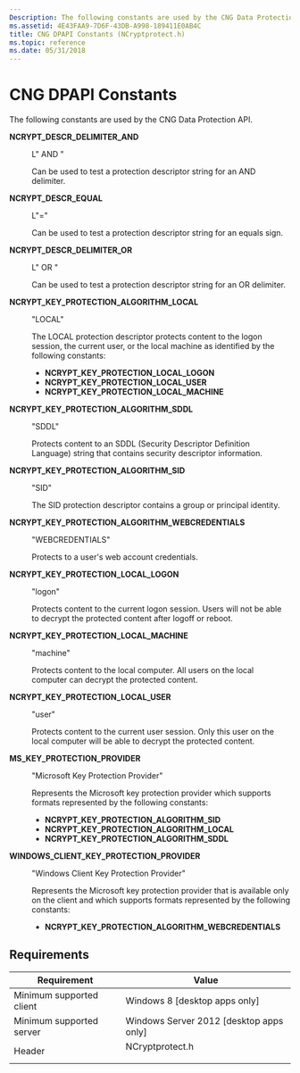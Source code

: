 ```yaml
---
Description: The following constants are used by the CNG Data Protection API.
ms.assetid: 4E43FAA9-7D6F-43DB-A998-189411E0AB4C
title: CNG DPAPI Constants (NCryptprotect.h)
ms.topic: reference
ms.date: 05/31/2018
---
```


# CNG DPAPI Constants

The following constants are used by the CNG Data Protection API.

<dl> <dt>

<span id="NCRYPT_DESCR_DELIMITER_AND"></span><span id="ncrypt_descr_delimiter_and"></span>**NCRYPT\_DESCR\_DELIMITER\_AND**
</dt> <dd> <dl> <dt>

L" AND "
</dt> <dt>



Can be used to test a protection descriptor string for an AND delimiter.


</dt> </dl> </dd> <dt>

<span id="NCRYPT_DESCR_EQUAL"></span><span id="ncrypt_descr_equal"></span>**NCRYPT\_DESCR\_EQUAL**
</dt> <dd> <dl> <dt>

L"="
</dt> <dt>



Can be used to test a protection descriptor string for an equals sign.


</dt> </dl> </dd> <dt>

<span id="NCRYPT_DESCR_DELIMITER_OR"></span><span id="ncrypt_descr_delimiter_or"></span>**NCRYPT\_DESCR\_DELIMITER\_OR**
</dt> <dd> <dl> <dt>

L" OR "
</dt> <dt>



Can be used to test a protection descriptor string for an OR delimiter.


</dt> </dl> </dd> <dt>

<span id="NCRYPT_KEY_PROTECTION_ALGORITHM_LOCAL"></span><span id="ncrypt_key_protection_algorithm_local"></span>**NCRYPT\_KEY\_PROTECTION\_ALGORITHM\_LOCAL**
</dt> <dd> <dl> <dt>

"LOCAL"
</dt> <dt>



The LOCAL protection descriptor protects content to the logon session, the current user, or the local machine as identified by the following constants:

-   **NCRYPT\_KEY\_PROTECTION\_LOCAL\_LOGON**
-   **NCRYPT\_KEY\_PROTECTION\_LOCAL\_USER**
-   **NCRYPT\_KEY\_PROTECTION\_LOCAL\_MACHINE**


</dt> </dl> </dd> <dt>

<span id="NCRYPT_KEY_PROTECTION_ALGORITHM_SDDL"></span><span id="ncrypt_key_protection_algorithm_sddl"></span>**NCRYPT\_KEY\_PROTECTION\_ALGORITHM\_SDDL**
</dt> <dd> <dl> <dt>

"SDDL"
</dt> <dt>



Protects content to an SDDL (Security Descriptor Definition Language) string that contains security descriptor information.


</dt> </dl> </dd> <dt>

<span id="NCRYPT_KEY_PROTECTION_ALGORITHM_SID"></span><span id="ncrypt_key_protection_algorithm_sid"></span>**NCRYPT\_KEY\_PROTECTION\_ALGORITHM\_SID**
</dt> <dd> <dl> <dt>

"SID"
</dt> <dt>



The SID protection descriptor contains a group or principal identity.


</dt> </dl> </dd> <dt>

<span id="NCRYPT_KEY_PROTECTION_ALGORITHM_WEBCREDENTIALS"></span><span id="ncrypt_key_protection_algorithm_webcredentials"></span>**NCRYPT\_KEY\_PROTECTION\_ALGORITHM\_WEBCREDENTIALS**
</dt> <dd> <dl> <dt>

"WEBCREDENTIALS"
</dt> <dt>



Protects to a user's web account credentials.


</dt> </dl> </dd> <dt>

<span id="NCRYPT_KEY_PROTECTION_LOCAL_LOGON"></span><span id="ncrypt_key_protection_local_logon"></span>**NCRYPT\_KEY\_PROTECTION\_LOCAL\_LOGON**
</dt> <dd> <dl> <dt>

"logon"
</dt> <dt>



Protects content to the current logon session. Users will not be able to decrypt the protected content after logoff or reboot.


</dt> </dl> </dd> <dt>

<span id="NCRYPT_KEY_PROTECTION_LOCAL_MACHINE"></span><span id="ncrypt_key_protection_local_machine"></span>**NCRYPT\_KEY\_PROTECTION\_LOCAL\_MACHINE**
</dt> <dd> <dl> <dt>

"machine"
</dt> <dt>



Protects content to the local computer. All users on the local computer can decrypt the protected content.


</dt> </dl> </dd> <dt>

<span id="NCRYPT_KEY_PROTECTION_LOCAL_USER"></span><span id="ncrypt_key_protection_local_user"></span>**NCRYPT\_KEY\_PROTECTION\_LOCAL\_USER**
</dt> <dd> <dl> <dt>

"user"
</dt> <dt>



Protects content to the current user session. Only this user on the local computer will be able to decrypt the protected content.


</dt> </dl> </dd> <dt>

<span id="MS_KEY_PROTECTION_PROVIDER"></span><span id="ms_key_protection_provider"></span>**MS\_KEY\_PROTECTION\_PROVIDER**
</dt> <dd> <dl> <dt>

"Microsoft Key Protection Provider"
</dt> <dt>



Represents the Microsoft key protection provider which supports formats represented by the following constants:

-   **NCRYPT\_KEY\_PROTECTION\_ALGORITHM\_SID**
-   **NCRYPT\_KEY\_PROTECTION\_ALGORITHM\_LOCAL**
-   **NCRYPT\_KEY\_PROTECTION\_ALGORITHM\_SDDL**


</dt> </dl> </dd> <dt>

<span id="WINDOWS_CLIENT_KEY_PROTECTION_PROVIDER"></span><span id="windows_client_key_protection_provider"></span>**WINDOWS\_CLIENT\_KEY\_PROTECTION\_PROVIDER**
</dt> <dd> <dl> <dt>

"Windows Client Key Protection Provider"
</dt> <dt>



Represents the Microsoft key protection provider that is available only on the client and which supports formats represented by the following constants:

-   **NCRYPT\_KEY\_PROTECTION\_ALGORITHM\_WEBCREDENTIALS**


</dt> </dl> </dd> </dl>

## Requirements



| Requirement | Value |
|-------------------------------------|--------------------------------------------------------------------------------------------|
| Minimum supported client<br/> | Windows 8 \[desktop apps only\]<br/>                                                 |
| Minimum supported server<br/> | Windows Server 2012 \[desktop apps only\]<br/>                                       |
| Header<br/>                   | <dl> <dt>NCryptprotect.h</dt> </dl> |



 

 




